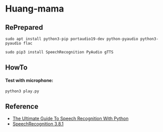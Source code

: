 # Huang-mama

## RePrepared

```sudo apt install python3-pip portaudio19-dev python-pyaudio python3-pyaudio flac```

```sudo pip3 install SpeechRecognition PyAudio gTTS```

## HowTo

#### Test with microphone:
```python3 play.py```

## Reference
- [The Ultimate Guide To Speech Recognition With Python](https://realpython.com/python-speech-recognition/)
- [SpeechRecognition 3.8.1](https://pypi.org/project/SpeechRecognition/)
